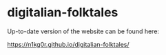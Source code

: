 # digitalian-folktales

Up-to-date version of the website can be found here:

https://n1kg0r.github.io/digitalian-folktales/
